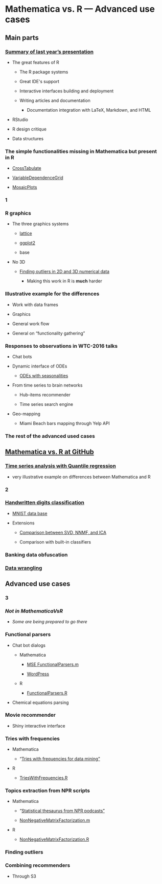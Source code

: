 # Mathematica vs. R — Advanced use cases


## Main parts

### [Summary of last year’s presentation](https://github.com/antononcube/MathematicaVsR/blob/master/RDocumentation/Presentations/WTC-2015/WTC-2015-Antonov-Mathematica-vs-R.md)

- The great features of R

	- The R package systems

	- Great IDE's support

	- Interactive interfaces building and deployment

	- Writing articles and documentation 

		- Documentation integration with LaTeX, Markdown, and HTML

- RStudio

- R design critique

- Data structures

### The simple functionalities missing in Mathematica but present in R

- [CrossTabulate](http://community.wolfram.com/groups/-/m/t/933964)

- [VariableDependenceGrid](http://community.wolfram.com/groups/-/m/t/941017)

- [MosaicPlots](https://mathematicaforprediction.wordpress.com/2014/03/24/enhancements-of-mosaicplot/)

### **1**

### R graphics

- The three graphics systems

	- [lattice](http://stat.ethz.ch/R-manual/R-devel/library/lattice/html/Lattice.html)

	- [ggplot2](http://ggplot2.org)

	- base

- No 3D

	- [Finding outliers in 2D and 3D numerical data](https://mathematicaforprediction.wordpress.com/2016/04/30/finding-outliers-in-2d-and-3d-numerical-data/)

		- Making this work in R is **much** harder

### Illustrative example for the differences

- Work with data frames

- Graphics

- General work flow

- General on “functionality gathering”

### Responses to observations in WTC-2016 talks

- Chat bots

- Dynamic interface of ODEs

	- [ODEs with seasonalities](https://github.com/antononcube/MathematicaVsR/tree/master/Projects/ODEsWithSeasonalities)

- From time series to brain networks

	- Hub-items recommender

	- Time series search engine

- Geo-mapping

	- Miami Beach bars mapping through Yelp API

### The rest of the advanced used cases

## [Mathematica vs. R  at GitHub](https://github.com/antononcube/MathematicaVsR)

### [Time series analysis with Quantile regression](https://github.com/antononcube/MathematicaVsR/tree/master/Projects/TimeSeriesAnalysisWithQuantileRegression)

- very illustrative example on differences between Mathematica and R

### **2**

### [Handwritten digits classification ](https://github.com/antononcube/MathematicaVsR/tree/master/Projects/HandwrittenDigitsClassificationByMatrixFactorization)

- [MNIST data base](http://yann.lecun.com/exdb/mnist/)

- Extensions

	- [Comparison between SVD, NNMF, and ICA](https://mathematicaforprediction.wordpress.com/2016/05/26/comparison-of-pca-nnmf-and-ica-over-image-de-noising/)

	- Comparison with built-in classifiers

### Banking data obfuscation

### [Data wrangling](https://github.com/antononcube/MathematicaVsR/tree/master/Projects/DataWrangling)

## Advanced use cases 

### **3**

### ***Not in MathematicaVsR***

- *Some are being prepared to go there*

### Functional parsers

- Chat bot dialogs

	- Mathematica

		- [MSE FunctionalParsers.m](http://mathematica.stackexchange.com/search?q=FunctionalParsers.m)

		- [WordPress](https://mathematicaforprediction.wordpress.com/category/functional-parsers/)

	- R

		- [FunctionalParsers.R](https://github.com/antononcube/MathematicaForPrediction/blob/master/R/FunctionalParsers/FunctionalParsers.R)

- Chemical equations parsing

### Movie recommender

- Shiny interactive interface

### Tries with frequencies

- Mathematica

	- “[Tries with frequencies for data mining”](https://mathematicaforprediction.wordpress.com/2013/12/06/tries-with-frequencies-for-data-mining/)

- R

	- [TriesWithFrequencies.R](https://github.com/antononcube/MathematicaForPrediction/blob/master/R/TriesWithFrequencies.R)

### Topics extraction from NPR scripts

- Mathematica

	- “[Statistical thesaurus from NPR podcasts”](https://mathematicaforprediction.wordpress.com/2013/10/15/statistical-thesaurus-from-npr-podcasts/)

	- [NonNegativeMatrixFactorization.m](https://github.com/antononcube/MathematicaForPrediction/blob/master/NonNegativeMatrixFactorization.m)

- R

	- [NonNegativeMatrixFactorization.R](https://github.com/antononcube/MathematicaForPrediction/blob/master/R/NonNegativeMatrixFactorization.R)

### Finding outliers

### Combining recommenders

- Through S3

